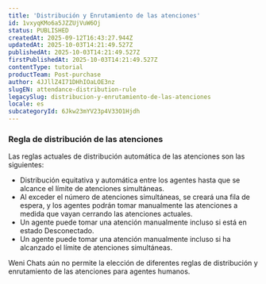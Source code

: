 ```yaml
---
title: 'Distribución y Enrutamiento de las atenciones'
id: 1vxyqKMo6a5JZZUjVuW6Oj
status: PUBLISHED
createdAt: 2025-09-12T16:43:27.944Z
updatedAt: 2025-10-03T14:21:49.527Z
publishedAt: 2025-10-03T14:21:49.527Z
firstPublishedAt: 2025-10-03T14:21:49.527Z
contentType: tutorial
productTeam: Post-purchase
author: 4JJllZ4I71DHhIOaLOE3nz
slugEN: attendance-distribution-rule
legacySlug: distribucion-y-enrutamiento-de-las-atenciones
locale: es
subcategoryId: 6Jkw23mYV23p4V33O1Hjdh
---
```


### Regla de distribución de las atenciones

Las reglas actuales de distribución automática de las atenciones son las
siguientes:

- Distribución equitativa y automática entre los agentes hasta que se alcance el límite de atenciones simultáneas.
- Al exceder el número de atenciones simultáneas, se creará una fila de espera, y los agentes podrán tomar manualmente las atenciones a medida que vayan cerrando las atenciones actuales.
- Un agente puede tomar una atención manualmente incluso si está en estado Desconectado.
- Un agente puede tomar una atención manualmente incluso si ha alcanzado el límite de atenciones simultáneas.

Weni Chats aún no permite la elección de diferentes reglas de distribución y
enrutamiento de las atenciones para agentes humanos.
